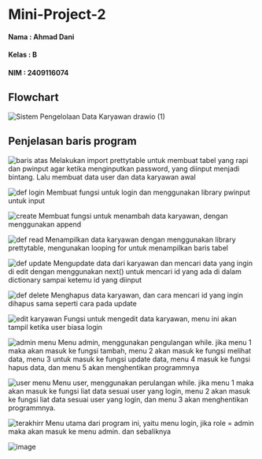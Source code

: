 # Mini-Project-2
#### Nama  : Ahmad Dani
#### Kelas : B
#### NIM   : 2409116074

## Flowchart
![Sistem Pengelolaan Data Karyawan drawio (1)](https://github.com/user-attachments/assets/dd8d7f20-ec51-4a88-8310-141cc9fe8978)

## Penjelasan baris program
![baris atas](https://github.com/user-attachments/assets/4141d878-d5cb-4ac2-bfe6-6fd19103ea0b)
Melakukan import prettytable untuk membuat tabel yang rapi dan pwinput agar ketika menginputkan password, yang diinput menjadi bintang. Lalu membuat data user dan data karyawan awal

![def login](https://github.com/user-attachments/assets/dfe3b76f-6f33-498d-8f24-17f79f9a945e)
Membuat fungsi untuk login dan menggunakan library pwinput untuk input 

![create](https://github.com/user-attachments/assets/652d069b-1851-4384-a132-5c70e02245e5)
Membuat fungsi untuk menambah data karyawan, dengan menggunakan append

![def read](https://github.com/user-attachments/assets/0a772515-4464-452d-85a9-70ed4262783e)
Menampilkan data karyawan dengan menggunakan library prettytable, mengunakan looping for untuk menampilkan baris tabel

![def update](https://github.com/user-attachments/assets/96cdc91b-2029-4331-8ef9-e2d15168b0fd)
Mengupdate data dari karyawan dan mencari data yang ingin di edit dengan menggunakan next() untuk mencari id yang ada di dalam dictionary sampai ketemu id yang diinput

![def delete](https://github.com/user-attachments/assets/c6aeb6a4-a91a-4a69-b842-3f499f12a966)
Menghapus data karyawan, dan cara mencari id yang ingin dihapus sama seperti cara pada update

![edit karyawan](https://github.com/user-attachments/assets/a98a0cb3-f8ea-4010-8a0d-1efe4d6e7226)
Fungsi untuk mengedit data karyawan, menu ini akan tampil ketika user biasa login

![admin menu](https://github.com/user-attachments/assets/1d4c323f-2678-402e-8fe2-57e87f5a9af9)
Menu admin, menggunakan pengulangan while. jika menu 1 maka akan masuk ke fungsi tambah, menu 2 akan masuk ke fungsi melihat data, menu 3 untuk masuk ke fungsi update data, menu 4 masuk ke fungsi hapus data, dan menu 5 akan menghentikan programmnya

![user menu](https://github.com/user-attachments/assets/3ebaa296-f75b-4681-ac5d-edda067b48cc)
Menu user, menggunakan perulangan while. jika menu 1 maka akan masuk ke fungsi liat data sesuai user yang login, menu 2 akan masuk ke fungsi liat data sesuai user yang login, dan menu 3 akan menghentikan programmnya.

![terakhirr](https://github.com/user-attachments/assets/c9218f9a-26db-48a7-8dfc-0f2d8baf6477)
Menu utama dari program ini, yaitu menu login, jika role = admin maka akan masuk ke menu admin. dan sebaliknya

![image](https://github.com/user-attachments/assets/be846ee1-b6bc-4280-8542-cd4831f48cca)


